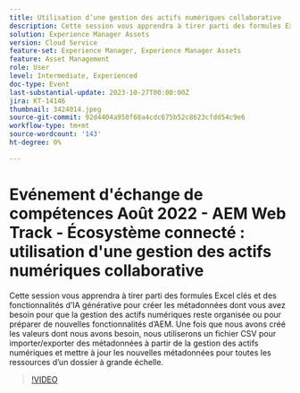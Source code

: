 ```yaml
---
title: Utilisation d’une gestion des actifs numériques collaborative
description: Cette session vous apprendra à tirer parti des formules Excel clés et des fonctionnalités d’IA générative pour créer les métadonnées dont vous avez besoin pour que la gestion des actifs numériques reste organisée ou pour préparer de nouvelles fonctionnalités d’AEM. Une fois que nous avons créé les valeurs dont nous avons besoin, nous utiliserons un fichier CSV pour importer/exporter des métadonnées à partir de la gestion des actifs numériques et mettre à jour les nouvelles métadonnées pour toutes les ressources d’un dossier à grande échelle.
solution: Experience Manager Assets
version: Cloud Service
feature-set: Experience Manager, Experience Manager Assets
feature: Asset Management
role: User
level: Intermediate, Experienced
doc-type: Event
last-substantial-update: 2023-10-27T00:00:00Z
jira: KT-14146
thumbnail: 3424014.jpeg
source-git-commit: 92d4404a950f68a4cdc675b52c8623cfdd54c9e6
workflow-type: tm+mt
source-wordcount: '143'
ht-degree: 0%

---
```



# Evénement d&#39;échange de compétences Août 2022 - AEM Web Track - Écosystème connecté : utilisation d&#39;une gestion des actifs numériques collaborative

Cette session vous apprendra à tirer parti des formules Excel clés et des fonctionnalités d’IA générative pour créer les métadonnées dont vous avez besoin pour que la gestion des actifs numériques reste organisée ou pour préparer de nouvelles fonctionnalités d’AEM. Une fois que nous avons créé les valeurs dont nous avons besoin, nous utiliserons un fichier CSV pour importer/exporter des métadonnées à partir de la gestion des actifs numériques et mettre à jour les nouvelles métadonnées pour toutes les ressources d’un dossier à grande échelle.

>[!VIDEO](https://video.tv.adobe.com/v/3424014/?learn=on)
